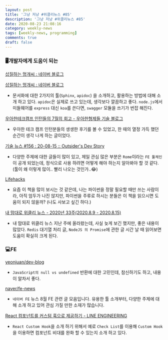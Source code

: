 ```yaml
---
layout: post
title: '그냥 저냥 #위클리뉴스 #85'
description: '그냥 저냥 #위클리뉴스 #85'
date: 2020-08-23 21:08:16
category: weekly-news
tags: [weekly-news, programming]
comments: true
draft: false
---
```


### 🖥개발자에게 도움이 되는

[삽질하는 멍개씨 : 네이버 블로그](https://blog.naver.com/pjt3591oo/222067596734)

[삽질하는 멍개씨 : 네이버 블로그](https://blog.naver.com/pjt3591oo/222067596734)

- 문서화에 대한 2가지의 툴(`Sphinx`, `apidoc`) 을 소개하고, 활용하는 방법에 대해 소개 하고 있다. `apidoc`은 실제로 쓰고 있는데, 생각보다 깔끔하고 좋다. `node.js`에서 미들웨어를 `express` 대신 `koa`를 쓴다면, `swagger` 모듈을 쓰기가 번잡 해진다.

[우아한테크캠프 인턴들의 7월의 회고 - 우아한형제들 기술 블로그](https://woowabros.github.io/experience/2020/08/19/techcamp_july_2.html)

- 우아한 테크 캠프 인턴분들의 생생한 후기를 볼 수 있었고, 한 때의 열정 가득 했던 순간이 생각 나게 하는 글이었다.

[기술 뉴스 #156 : 20-08-15 :: Outsider's Dev Story](https://blog.outsider.ne.kr/1493?utm_source=feedburner&utm_medium=feed&utm_campaign=Feed%3A+rss_outsider_dev+%28Outsider%27s+Dev+Story%29)

- 다양한 주제에 대한 글들이 많이 있고, 제일 관심 많은 부분은 `Rome`이라는 `FE 툴체인`이 공개 되었는데, 정식으로 사용 하려면 어떻게 해야 하는지 알아봐야 할 것 같다. (툴이 왜 이렇게 많이.. 빨리 나오는 것인가..😂)

[Lifehacks](https://likejazz.com/)

- 요즘 이 책을 많이 보시는 것 같은데, 나는 파이썬을 정말 필요할 때만 쓰는 사람이라, 아직 엄두가 나진 않지만, 파이썬을 주류로 하시는 분들은 이 책을 읽으시면 도움이 되지 않을까? (나도 사보고 싶긴 하다.)

[내 맘대로 위클리 뉴스 - 2020년 33주(2020.8.9 - 2020.8.15)](https://www.sangkon.com/sigamdream_weekly_2020_33/)

- 내 맘대로 위클리 뉴스 지난 주에 올라왔는데, 사실 늦게 보긴 했지만, 좋은 내용이 많았다. `Redis` 대기열 처리 글, `NodeJS 의 Promise`에 관한 글 시간 날 때 읽어보면 도움이 확실히 크게 된다.

### 💻FE

[yeonjuan/dev-blog](https://github.com/yeonjuan/dev-blog/blob/master/JavaScript/return-null-vs-undefined.md)

- `JavaScript의 null vs undefined` 반환에 대한 고민인데, 참신하기도 하고, 내용이 알차서 좋다.

[naver/fe-news](https://github.com/naver/fe-news/blob/master/issues/2020-08.md)

- `네이버 FE` 뉴스 8월 FE 관련 글 모음입니다. 유용한 툴 소개부터, 다양한 주제에 대해 소개 하고 있어 관심 가질 만한 소재가 많습니다.

[React 컴포넌트를 커스텀 훅으로 제공하기 - LINE ENGINEERING](https://engineering.linecorp.com/ko/blog/line-securities-frontend-3/)

- `React Custom Hook`을 소개 하기 위해서 예로 `Check List`를 이용해 `Custom Hook`을 이용하면 컴포넌트 비대를 완화 할 수 있는지 소개 하고 있다.
